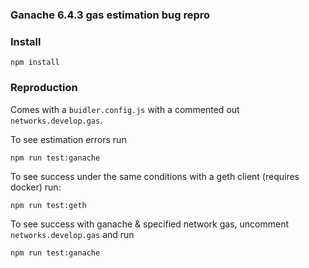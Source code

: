 ### Ganache 6.4.3 gas estimation bug repro

### Install
```
npm install
```

### Reproduction
Comes with a `buidler.config.js` with a commented out `networks.develop.gas`. 

To see estimation errors run
```
npm run test:ganache
```

To see success under the same conditions with a geth client (requires docker) run:
```
npm run test:geth
```

To see success with ganache & specified network gas, uncomment `networks.develop.gas` and run
```
npm run test:ganache
```
